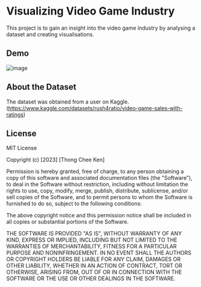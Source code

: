 # Visualizing Video Game Industry
This project is to gain an insight into the video game industry by analysing a dataset and creating visualisations. 

## Demo

![image](https://github.com/LouisThong15/Data-Analysis-Project/assets/134668971/f16f8cf6-318a-4fc8-ac75-38a9cb36068e)



## About the Dataset
The dataset was obtained from a user on Kaggle. (https://www.kaggle.com/datasets/rush4ratio/video-game-sales-with-ratings)

## License
MIT License

Copyright (c) [2023] [Thong Chee Ken]

Permission is hereby granted, free of charge, to any person obtaining a copy
of this software and associated documentation files (the "Software"), to deal
in the Software without restriction, including without limitation the rights
to use, copy, modify, merge, publish, distribute, sublicense, and/or sell
copies of the Software, and to permit persons to whom the Software is
furnished to do so, subject to the following conditions:

The above copyright notice and this permission notice shall be included in all
copies or substantial portions of the Software.

THE SOFTWARE IS PROVIDED "AS IS", WITHOUT WARRANTY OF ANY KIND, EXPRESS OR
IMPLIED, INCLUDING BUT NOT LIMITED TO THE WARRANTIES OF MERCHANTABILITY,
FITNESS FOR A PARTICULAR PURPOSE AND NONINFRINGEMENT. IN NO EVENT SHALL THE
AUTHORS OR COPYRIGHT HOLDERS BE LIABLE FOR ANY CLAIM, DAMAGES OR OTHER
LIABILITY, WHETHER IN AN ACTION OF CONTRACT, TORT OR OTHERWISE, ARISING FROM,
OUT OF OR IN CONNECTION WITH THE SOFTWARE OR THE USE OR OTHER DEALINGS IN THE
SOFTWARE.
